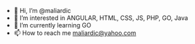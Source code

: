 - 👋 Hi, I’m @maliardic
- 👀 I’m interested in ANGULAR, HTML, CSS, JS, PHP, GO, Java
- 🌱 I’m currently learning GO
- 📫 How to reach me maliardic@yahoo.com

<!---
maliardic/maliardic is a ✨ special ✨ repository because its `README.md` (this file) appears on your GitHub profile.
You can click the Preview link to take a look at your changes.
--->
